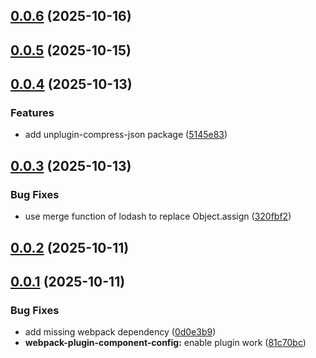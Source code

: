 ## [0.0.6](https://github.com/uni-toolkit/uni-toolkit/compare/v0.0.5...v0.0.6) (2025-10-16)



## [0.0.5](https://github.com/uni-toolkit/uni-toolkit/compare/v0.0.4...v0.0.5) (2025-10-15)



## [0.0.4](https://github.com/uni-toolkit/uni-toolkit/compare/v0.0.3...v0.0.4) (2025-10-13)


### Features

* add unplugin-compress-json package ([5145e83](https://github.com/uni-toolkit/uni-toolkit/commit/5145e8354aa7afa4920b128d04f15e0d2ffec74b))



## [0.0.3](https://github.com/uni-toolkit/uni-toolkit/compare/v0.0.2...v0.0.3) (2025-10-13)


### Bug Fixes

* use merge function of lodash to replace Object.assign ([320fbf2](https://github.com/uni-toolkit/uni-toolkit/commit/320fbf28406b47b8280628f17229bea0d760dbb2))



## [0.0.2](https://github.com/uni-toolkit/uni-toolkit/compare/v0.0.1...v0.0.2) (2025-10-11)



## [0.0.1](https://github.com/uni-toolkit/uni-toolkit/compare/0d0e3b95b65dcc29bec63cec10c1be1d5c335fc6...v0.0.1) (2025-10-11)


### Bug Fixes

* add missing webpack dependency ([0d0e3b9](https://github.com/uni-toolkit/uni-toolkit/commit/0d0e3b95b65dcc29bec63cec10c1be1d5c335fc6))
* **webpack-plugin-component-config:** enable plugin work ([81c70bc](https://github.com/uni-toolkit/uni-toolkit/commit/81c70bcab435f3ef17cb77a523579a90a770234e))



